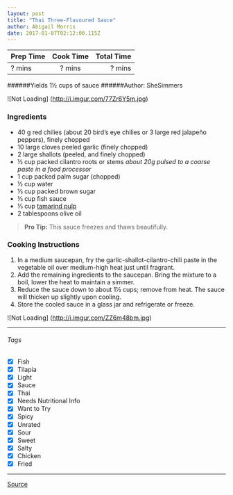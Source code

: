 ```yaml
---
layout: post
title: "Thai Three-Flavoured Sauce"
author: Abigail Morris
date: 2017-01-07T02:12:00.115Z
---
```


| Prep Time  | Cook Time    | Total Time  |
| ---------- |:------------:| -----------:|
| ? mins    | ? mins      | ? mins     |


######Yields 1½ cups of sauce
######Author: SheSimmers

![Not Loading] (http://i.imgur.com/77Zr6Y5m.jpg)

### Ingredients

* 40 g red chilies (about 20 bird’s eye chilies or 3 large red jalapeño peppers), finely chopped
* 10 large cloves peeled garlic (finely chopped)
* 2 large shallots (peeled, and finely chopped)
* ½ cup packed cilantro roots or stems *about 20g pulsed to a coarse paste in a food processor*
* 1 cup packed palm sugar (chopped)
* ½ cup water
* ⅓ cup packed brown sugar
* ⅓ cup fish sauce
* ⅓ cup [tamarind pulp](https://github.com/abugail/recipes/blob/master/random/tamarind-pulp.md)
* 2 tablespoons olive oil

> **Pro Tip:** This sauce freezes and thaws beautifully.

### Cooking Instructions

1. In a medium saucepan, fry the garlic-shallot-cilantro-chili paste in the vegetable oil over medium-high heat just until fragrant.
2. Add the remaining ingredients to the saucepan. Bring the mixture to a boil, lower the heat to maintain a simmer.
3. Reduce the sauce down to about 1½ cups; remove from heat. The sauce will thicken up slightly upon cooling.
4. Store the cooled sauce in a glass jar and refrigerate or freeze.

![Not Loading] (http://i.imgur.com/ZZ6m48bm.jpg)

---

###### Tags
- [x] Fish
- [x] Tilapia
- [x] Light
- [x] Sauce
- [x] Thai
- [x] Needs Nutritional Info
- [x] Want to Try
- [x] Spicy
- [x] Unrated
- [x] Sour
- [x] Sweet
- [x] Salty
- [x] Chicken
- [x] Fried

---

[Source](http://shesimmers.com/2011/03/thai-three-flavored-sauce-newbie.html)
